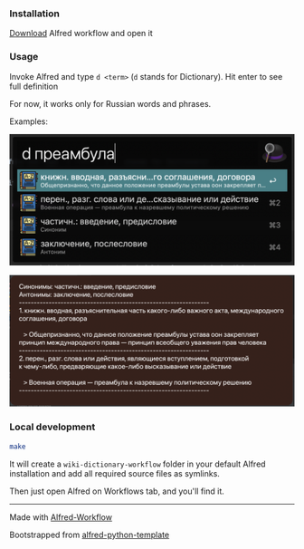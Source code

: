 ### Installation

[Download](https://github.com/fbjorn/wiki-dictionary-workflow/releases/) Alfred workflow and open it

### Usage

Invoke Alfred and type `d <term>` (`d` stands for Dictionary). Hit enter to see full definition

For now, it works only for Russian words and phrases.

Examples: 

![Instant results](./examples/cmdline.png)

![Full definition](./examples/full.png)

### Local development

```bash
make
```

It will create a `wiki-dictionary-workflow` folder in your default Alfred
installation and add all required source files as symlinks.

Then just open Alfred on Workflows tab, and you'll find it.

---

Made with [Alfred-Workflow](https://github.com/deanishe/alfred-workflow)

Bootstrapped from
[alfred-python-template](https://github.com/fbjorn/alfred-python-template)
